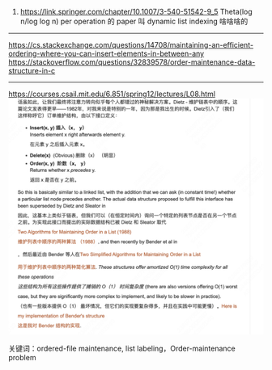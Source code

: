 1. https://link.springer.com/chapter/10.1007/3-540-51542-9_5
   Theta(log n/log log n) per operation 的
   paper 叫 dynamic list indexing 啥啥啥的

---

https://cs.stackexchange.com/questions/14708/maintaining-an-efficient-ordering-where-you-can-insert-elements-in-between-any
https://stackoverflow.com/questions/32839578/order-maintenance-data-structure-in-c

---

https://courses.csail.mit.edu/6.851/spring12/lectures/L08.html
![Alt text](image.png)

关键词：ordered-file maintenance, list labeling，Order-maintenance problem
